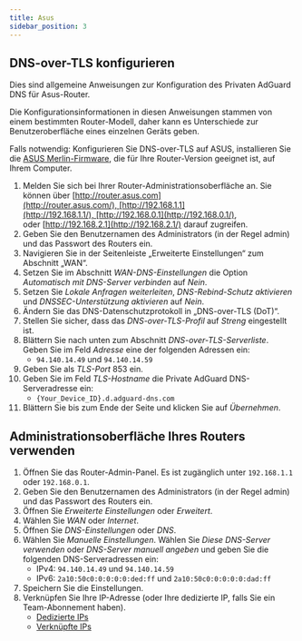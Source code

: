 ```yaml
---
title: Asus
sidebar_position: 3
---
```


## DNS-over-TLS konfigurieren

Dies sind allgemeine Anweisungen zur Konfiguration des Privaten AdGuard DNS für Asus-Router.

Die Konfigurationsinformationen in diesen Anweisungen stammen von einem bestimmten Router-Modell, daher kann es Unterschiede zur Benutzeroberfläche eines einzelnen Geräts geben.

Falls notwendig: Konfigurieren Sie DNS-over-TLS auf ASUS, installieren Sie die [ASUS Merlin-Firmware](https://www.asuswrt-merlin.net/download), die für Ihre Router-Version geeignet ist, auf Ihrem Computer.

1. Melden Sie sich bei Ihrer Router-Administrationsoberfläche an. Sie können über [http://router.asus.com](http://router.asus.com/), [http://192.168.1.1](http://192.168.1.1/), [http://192.168.0.1](http://192.168.0.1/), oder [http://192.168.2.1](http://192.168.2.1/) darauf zugreifen.
2. Geben Sie den Benutzernamen des Administrators (in der Regel admin) und das Passwort des Routers ein.
3. Navigieren Sie in der Seitenleiste „Erweiterte Einstellungen“ zum Abschnitt „WAN“.
4. Setzen Sie im Abschnitt _WAN-DNS-Einstellungen_ die Option _Automatisch mit DNS-Server verbinden_ auf _Nein_.
5. Setzen Sie _Lokale Anfragen weiterleiten_, _DNS-Rebind-Schutz aktivieren_ und _DNSSEC-Unterstützung aktivieren_ auf _Nein_.
6. Ändern Sie das DNS-Datenschutzprotokoll in „DNS-over-TLS (DoT)“.
7. Stellen Sie sicher, dass das _DNS-over-TLS-Profil_ auf _Streng_ eingestellt ist.
8. Blättern Sie nach unten zum Abschnitt _DNS-over-TLS-Serverliste_. Geben Sie im Feld _Adresse_ eine der folgenden Adressen ein:
    - `94.140.14.49` und `94.140.14.59`
9. Geben Sie als _TLS-Port_ 853 ein.
10. Geben Sie im Feld _TLS-Hostname_ die Private AdGuard DNS-Serveradresse ein:
    - `{Your_Device_ID}.d.adguard-dns.com`
11. Blättern Sie bis zum Ende der Seite und klicken Sie auf _Übernehmen_.

## Administrationsoberfläche Ihres Routers verwenden

1. Öffnen Sie das Router-Admin-Panel. Es ist zugänglich unter `192.168.1.1` oder `192.168.0.1`.
2. Geben Sie den Benutzernamen des Administrators (in der Regel admin) und das Passwort des Routers ein.
3. Öffnen Sie _Erweiterte Einstellungen_ oder _Erweitert_.
4. Wählen Sie _WAN_ oder _Internet_.
5. Öffnen Sie _DNS-Einstellungen_ oder _DNS_.
6. Wählen Sie _Manuelle Einstellungen_. Wählen Sie _Diese DNS-Server verwenden_ oder _DNS-Server manuell angeben_ und geben Sie die folgenden DNS-Serveradressen ein:
    - IPv4: `94.140.14.49` und `94.140.14.59`
    - IPv6: `2a10:50c0:0:0:0:0:ded:ff` und `2a10:50c0:0:0:0:0:dad:ff`
7. Speichern Sie die Einstellungen.
8. Verknüpfen Sie Ihre IP-Adresse (oder Ihre dedizierte IP, falls Sie ein Team-Abonnement haben).
    - [Dedizierte IPs](/private-dns/connect-devices/other-options/dedicated-ip.md)
    - [Verknüpfte IPs](/private-dns/connect-devices/other-options/linked-ip.md)
